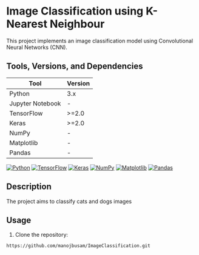 # Image Classification using K-Nearest Neighbour

This project implements an image classification model using Convolutional Neural Networks (CNN).

## Tools, Versions, and Dependencies

| Tool         | Version  |
|--------------|----------|
| Python       | 3.x      |
| Jupyter Notebook | -   |
| TensorFlow   | >=2.0    |
| Keras        | >=2.0    |
| NumPy        | -        |
| Matplotlib   | -        |
| Pandas       | -        |

[![Python](https://img.shields.io/badge/Python-3.x-blue.svg)](https://www.python.org/downloads/release/python-3x/)
[![TensorFlow](https://img.shields.io/badge/TensorFlow-2.x-orange.svg)](https://www.tensorflow.org/install)
[![Keras](https://img.shields.io/badge/Keras-2.x-red.svg)](https://keras.io/)
[![NumPy](https://img.shields.io/badge/NumPy-Latest-yellow.svg)](https://numpy.org/)
[![Matplotlib](https://img.shields.io/badge/Matplotlib-Latest-blueviolet.svg)](https://matplotlib.org/)
[![Pandas](https://img.shields.io/badge/Pandas-Latest-brightgreen.svg)](https://pandas.pydata.org/)

## Description

The project aims to classify cats and dogs images

## Usage

1. Clone the repository:

```bash
https://github.com/manojbusam/ImageClassification.git
